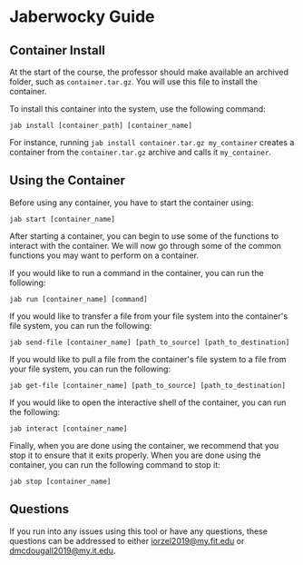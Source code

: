 # Jaberwocky Guide

## Container Install

At the start of the course, the professor should make available an archived folder, such as `container.tar.gz`. You will use this file to install the container.

To install this container into the system, use the following command:
```shell
jab install [container_path] [container_name]
```
For instance, running `jab install container.tar.gz my_container` creates a container from the `container.tar.gz` archive and calls it `my_container`.

## Using the Container

Before using any container, you have to start the container using:
```shell
jab start [container_name]
```

After starting a container, you can begin to use some of the functions to interact with the container. We will now go through some of the common functions you may want to perform on a container.

If you would like to run a command in the container, you can run the following:
```shell
jab run [container_name] [command]
```

If you would like to transfer a file from your file system into the container's file system, you can run the following:
```shell
jab send-file [container_name] [path_to_source] [path_to_destination]
```

If you would like to pull a file from the container's file system to a file from your file system, you can run the following:
```shell
jab get-file [container_name] [path_to_source] [path_to_destination]
```

If you would like to open the interactive shell of the container, you can run the following:
```shell
jab interact [container_name]
```

Finally, when you are done using the container, we recommend that you stop it to ensure that it exits properly. When you are done using the container, you can run the following command to stop it:
```shell
jab stop [container_name]
```

## Questions

If you run into any issues using this tool or have any questions, these questions can be addressed to either iorzel2019@my.fit.edu or dmcdougall2019@my.it.edu.
